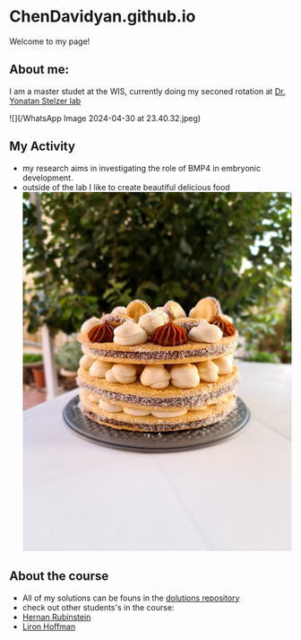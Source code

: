 # ChenDavidyan.github.io

Welcome to my page! 

## About me:
I am a master studet at the WIS, currently doing my seconed rotation at [Dr. Yonatan Stelzer lab](https://www.weizmann.ac.il/mcb/Stelzer/home)

![](/WhatsApp Image 2024-04-30 at 23.40.32.jpeg)

## My Activity
* my research aims in investigating the role of BMP4 in embryonic development.
* outside of the lab I like to create beautiful delicious food
![](/2e3d8908-41d4-4604-8eeb-91bbba1fe5b2.JPG)

## About the course
* All of my solutions can be founs in the [dolutions repository](https://github.com/ChenDavidyan/Python_assignments/tree/main)
* check out other students's in the course:
* [Hernan Rubinstein](https://hernanrubinstein.github.io/)
* [Liron Hoffman](https://liroh99.github.io/)
